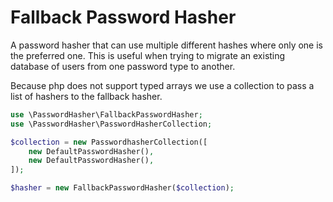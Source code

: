 # Fallback Password Hasher

A password hasher that can use multiple different hashes where only one is the preferred one. This is useful when trying to migrate an existing database of users from one password type to another.

Because php does not support typed arrays we use a collection to pass a list of hashers to the fallback hasher.
```php
use \PasswordHasher\FallbackPasswordHasher;
use \PasswordHasher\PasswordHasherCollection;

$collection = new PasswordhasherCollection([
    new DefaultPasswordHasher(),
    new DefaultPasswordHasher(),
]);

$hasher = new FallbackPasswordHasher($collection);
```
